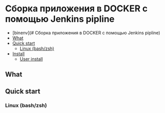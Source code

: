 # Сборка приложения в DOCKER с помощью Jenkins pipline

 - [binenv](# Сборка приложения в DOCKER с помощью Jenkins pipline)
  - [What](#what)
  - [Quick start](#quick-start)
    - [Linux (bash/zsh)](#linux-bashzsh)
  - [Install](#install)
    - [User install](#user-install)

## What


## Quick start


### Linux (bash/zsh)

```

```
